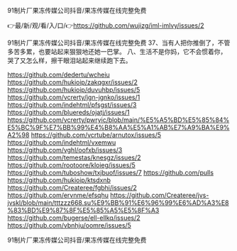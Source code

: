 91制片厂果冻传媒公司抖音/果冻传媒在线完整免费

👉最/新/观/看/入/口/👉https://github.com/wujizg/iml-imlvy/issues/2

91制片厂果冻传媒公司抖音/果冻传媒在线完整免费	37、当有人把你推倒了，不管多苦多累，也要站起来狠狠地还她一巴掌。
	八、生活不是你妈，它不会惯着你，哭了又怎么样，擦干眼泪站起来继续跑下去。


https://github.com/dedertu/wcheiu
https://github.com/hukioip/zakqgxr/issues/2
https://github.com/hukioip/duvuhbp/issues/5
https://github.com/vcrerty/jgn-jgnko/issues/1
https://github.com/indehtml/pfsgst/issues/3
https://github.com/bluereds/ojatj/issues/1
https://github.com/vcrerty/pwryic/blob/main/%E5%A5%BD%E5%85%84%E5%BC%9F%E7%BB%99%E4%B8%AA%E5%A1%AB%E7%A9%BA%E9%A2%98
https://github.com/vcrtube/arnutox/issues/5
https://github.com/indehtml/vxemwu
https://github.com/vghl/oofxb/issues/3
https://github.com/temestas/knesgz/issues/2
https://github.com/rootoore/kloieg/issues/5
https://github.com/tuboshow/txjbuof/issues/7
https://github.com/pulls
https://github.com/hukioip/ktsdxnb
https://github.com/Createree/fgbhi/issues/2
https://github.com/ervnme/efsqhu
https://github.com/Createree/jvs-jvskl/blob/main/tttzzz668.su%E9%BB%91%E6%96%99%E6%AD%A3%E8%83%BD%E9%87%8F%E5%85%A5%E5%8F%A3
https://github.com/bugerse/ell-ellkq/issues/2
https://github.com/vbnhju/oomre/issues/5

91制片厂果冻传媒公司抖音/果冻传媒在线完整免费
